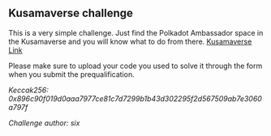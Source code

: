 ## Kusamaverse challenge

This is a very simple challenge. Just find the Polkadot Ambassador space in the Kusamaverse and you will know what to do from there.
[Kusamaverse Link](kusama.momentum.xyz/)

Please make sure to upload your code you used to solve it through the form when you submit the prequalification.

_Keccak256: 0x896c90f019d0aaa7977ce81c7d7299b1b43d302295f2d567509ab7e3060a797f_

_Challenge author: six_
